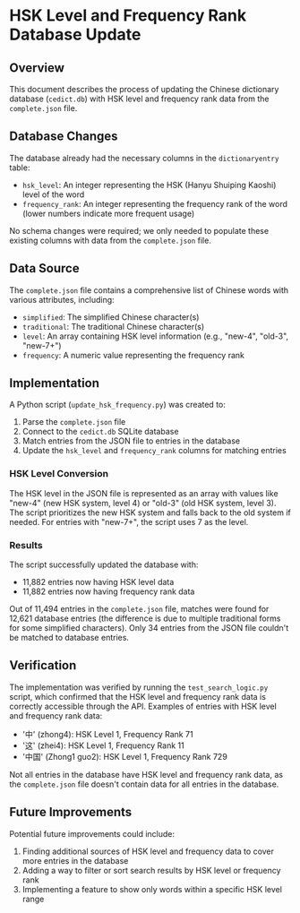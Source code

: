 # HSK Level and Frequency Rank Database Update

## Overview

This document describes the process of updating the Chinese dictionary database (`cedict.db`) with HSK level and frequency rank data from the `complete.json` file.

## Database Changes

The database already had the necessary columns in the `dictionaryentry` table:
- `hsk_level`: An integer representing the HSK (Hanyu Shuiping Kaoshi) level of the word
- `frequency_rank`: An integer representing the frequency rank of the word (lower numbers indicate more frequent usage)

No schema changes were required; we only needed to populate these existing columns with data from the `complete.json` file.

## Data Source

The `complete.json` file contains a comprehensive list of Chinese words with various attributes, including:
- `simplified`: The simplified Chinese character(s)
- `traditional`: The traditional Chinese character(s)
- `level`: An array containing HSK level information (e.g., "new-4", "old-3", "new-7+")
- `frequency`: A numeric value representing the frequency rank

## Implementation

A Python script (`update_hsk_frequency.py`) was created to:
1. Parse the `complete.json` file
2. Connect to the `cedict.db` SQLite database
3. Match entries from the JSON file to entries in the database
4. Update the `hsk_level` and `frequency_rank` columns for matching entries

### HSK Level Conversion

The HSK level in the JSON file is represented as an array with values like "new-4" (new HSK system, level 4) or "old-3" (old HSK system, level 3). The script prioritizes the new HSK system and falls back to the old system if needed. For entries with "new-7+", the script uses 7 as the level.

### Results

The script successfully updated the database with:
- 11,882 entries now having HSK level data
- 11,882 entries now having frequency rank data

Out of 11,494 entries in the `complete.json` file, matches were found for 12,621 database entries (the difference is due to multiple traditional forms for some simplified characters). Only 34 entries from the JSON file couldn't be matched to database entries.

## Verification

The implementation was verified by running the `test_search_logic.py` script, which confirmed that the HSK level and frequency rank data is correctly accessible through the API. Examples of entries with HSK level and frequency rank data:
- '中' (zhong4): HSK Level 1, Frequency Rank 71
- '这' (zhei4): HSK Level 1, Frequency Rank 11
- '中国' (Zhong1 guo2): HSK Level 1, Frequency Rank 729

Not all entries in the database have HSK level and frequency rank data, as the `complete.json` file doesn't contain data for all entries in the database.

## Future Improvements

Potential future improvements could include:
1. Finding additional sources of HSK level and frequency data to cover more entries in the database
2. Adding a way to filter or sort search results by HSK level or frequency rank
3. Implementing a feature to show only words within a specific HSK level range
